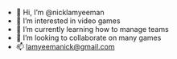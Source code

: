 - 👋 Hi, I’m @nicklamyeeman
- 👀 I’m interested in video games
- 🌱 I’m currently learning how to manage teams
- 💞️ I’m looking to collaborate on many games
- 📫 lamyeemanick@gmail.com

<!---
nicklamyeeman/nicklamyeeman is a ✨ special ✨ repository because its `README.md` (this file) appears on your GitHub profile.
You can click the Preview link to take a look at your changes.
--->
